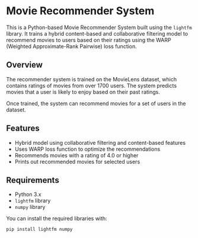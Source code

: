 # Movie Recommender System

This is a Python-based Movie Recommender System built using the `lightfm` library. It trains a hybrid content-based and collaborative filtering model to recommend movies to users based on their ratings using the WARP (Weighted Approximate-Rank Pairwise) loss function.

## Overview

The recommender system is trained on the MovieLens dataset, which contains ratings of movies from over 1700 users. The system predicts movies that a user is likely to enjoy based on their past ratings.

Once trained, the system can recommend movies for a set of users in the dataset.

## Features

- Hybrid model using collaborative filtering and content-based features
- Uses WARP loss function to optimize the recommendations
- Recommends movies with a rating of 4.0 or higher
- Prints out recommended movies for selected users

## Requirements

- Python 3.x
- `lightfm` library
- `numpy` library

You can install the required libraries with:

```bash
pip install lightfm numpy
